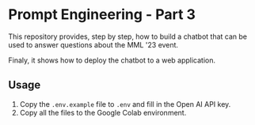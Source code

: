 # Prompt Engineering - Part 3

This repository provides, step by step, how to build a chatbot that can be
used to answer questions about the MML '23 event.

Finaly, it shows how to deploy the chatbot to a web application.

## Usage

1. Copy the `.env.example` file to `.env` and fill in the Open AI API key.
2. Copy all the files to the Google Colab environment.